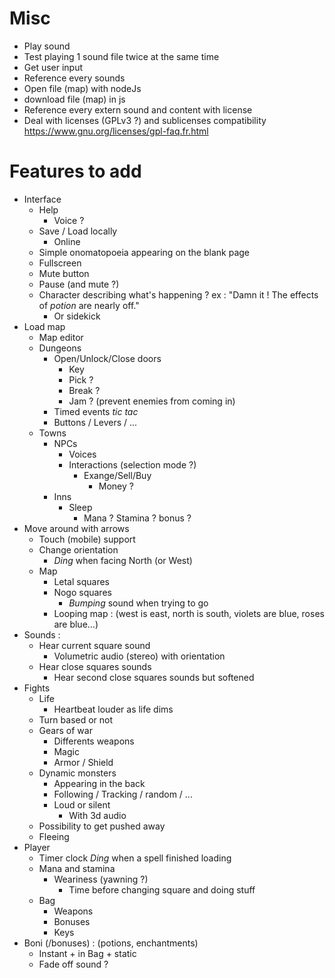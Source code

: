 Misc
====
* Play sound
* Test playing 1 sound file twice at the same time
* Get user input
* Reference every sounds
* Open file (map) with nodeJs
* download file (map) in js
* Reference every extern sound and content with license
* Deal with licenses (GPLv3 ?) and sublicenses compatibility
    https://www.gnu.org/licenses/gpl-faq.fr.html

Features to add
===============
* Interface
    * Help
        * Voice ?
    * Save / Load locally
        * Online
    * Simple onomatopoeia appearing on the blank page
    * Fullscreen
    * Mute button
    * Pause (and mute ?)
    * Character describing what's happening ?
        ex : "Damn it ! The effects of *potion* are nearly off."
        * Or sidekick
* Load map
    * Map editor
    * Dungeons
        * Open/Unlock/Close doors
            * Key
            * Pick ?
            * Break ?
            * Jam ? (prevent enemies from coming in)
        * Timed events *tic tac*
        * Buttons / Levers / ...
    * Towns
        * NPCs
            * Voices
            * Interactions (selection mode ?)
                * Exange/Sell/Buy
                    * Money ?
        * Inns
            * Sleep
                * Mana ? Stamina ? bonus ?
* Move around with arrows
    * Touch (mobile) support
    * Change orientation
        * *Ding* when facing North (or West)
    * Map
        * Letal squares
        * Nogo squares
            * *Bumping* sound when trying to go
        * Looping map : (west is east, north is south, violets are blue, roses are blue...)
* Sounds :
    * Hear current square sound
        * Volumetric audio (stereo) with orientation
    * Hear close squares sounds
        * Hear second close squares sounds but softened
* Fights
    * Life
        * Heartbeat louder as life dims
    * Turn based or not
    * Gears of war
        * Differents weapons
        * Magic
        * Armor / Shield
    * Dynamic monsters
        * Appearing in the back
        * Following / Tracking / random / ...
        * Loud or silent
            * With 3d audio
    * Possibility to get pushed away
    * Fleeing
* Player
    * Timer clock *Ding* when a spell finished loading
    * Mana and stamina
        * Weariness (yawning ?)
            * Time before changing square and doing stuff
    * Bag
        * Weapons
        * Bonuses
        * Keys
* Boni (/bonuses) : (potions, enchantments)
    * Instant + in Bag + static
    * Fade off sound ?
